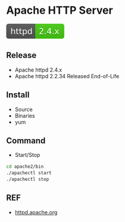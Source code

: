# Apache HTTP Server

[![httpd](../../svg/httpd-2.4.x-brightgreen.svg)]()


## Release

- Apache httpd 2.4.x
- Apache httpd 2.2.34 Released End-of-Life

## Install

- Source
- Binaries
- yum

## Command

- Start/Stop

```bash
cd apache2/bin
./apachectl start
./apachectl stop
```

## REF

- [httpd.apache.org](http://httpd.apache.org/httpd.md)